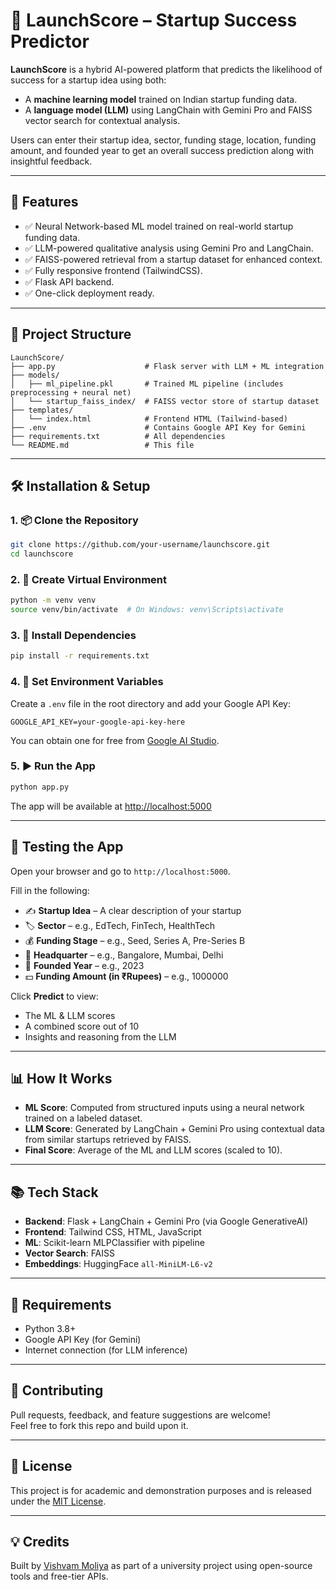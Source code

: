 # 🚀 LaunchScore – Startup Success Predictor

**LaunchScore** is a hybrid AI-powered platform that predicts the likelihood of success for a startup idea using both:

- A **machine learning model** trained on Indian startup funding data.
- A **language model (LLM)** using LangChain with Gemini Pro and FAISS vector search for contextual analysis.

Users can enter their startup idea, sector, funding stage, location, funding amount, and founded year to get an overall success prediction along with insightful feedback.

---

## 🧠 Features

- ✅ Neural Network-based ML model trained on real-world startup funding data.
- ✅ LLM-powered qualitative analysis using Gemini Pro and LangChain.
- ✅ FAISS-powered retrieval from a startup dataset for enhanced context.
- ✅ Fully responsive frontend (TailwindCSS).
- ✅ Flask API backend.
- ✅ One-click deployment ready.

---

## 📁 Project Structure

```
LaunchScore/
├── app.py                    # Flask server with LLM + ML integration
├── models/
│   ├── ml_pipeline.pkl       # Trained ML pipeline (includes preprocessing + neural net)
│   └── startup_faiss_index/  # FAISS vector store of startup dataset
├── templates/
│   └── index.html            # Frontend HTML (Tailwind-based)
├── .env                      # Contains Google API Key for Gemini
├── requirements.txt          # All dependencies
└── README.md                 # This file
```

---

## 🛠️ Installation & Setup

### 1. 📦 Clone the Repository

```bash
git clone https://github.com/your-username/launchscore.git
cd launchscore
```

### 2. 🐍 Create Virtual Environment

```bash
python -m venv venv
source venv/bin/activate  # On Windows: venv\Scripts\activate
```

### 3. 📄 Install Dependencies

```bash
pip install -r requirements.txt
```

### 4. 🔐 Set Environment Variables

Create a `.env` file in the root directory and add your Google API Key:

```env
GOOGLE_API_KEY=your-google-api-key-here
```

You can obtain one for free from [Google AI Studio](https://makersuite.google.com/app).

### 5. ▶️ Run the App

```bash
python app.py
```

The app will be available at [http://localhost:5000](http://localhost:5000)

---

## 🧪 Testing the App

Open your browser and go to `http://localhost:5000`.

Fill in the following:

- ✍️ **Startup Idea** – A clear description of your startup
- 🏷️ **Sector** – e.g., EdTech, FinTech, HealthTech
- 💰 **Funding Stage** – e.g., Seed, Series A, Pre-Series B
- 📍 **Headquarter** – e.g., Bangalore, Mumbai, Delhi
- 📅 **Founded Year** – e.g., 2023
- 💵 **Funding Amount (in ₹Rupees)** – e.g., 1000000

Click **Predict** to view:

- The ML & LLM scores
- A combined score out of 10
- Insights and reasoning from the LLM

---

## 📊 How It Works

- **ML Score**: Computed from structured inputs using a neural network trained on a labeled dataset.
- **LLM Score**: Generated by LangChain + Gemini Pro using contextual data from similar startups retrieved by FAISS.
- **Final Score**: Average of the ML and LLM scores (scaled to 10).

---

## 📚 Tech Stack

- **Backend**: Flask + LangChain + Gemini Pro (via Google GenerativeAI)
- **Frontend**: Tailwind CSS, HTML, JavaScript
- **ML**: Scikit-learn MLPClassifier with pipeline
- **Vector Search**: FAISS
- **Embeddings**: HuggingFace `all-MiniLM-L6-v2`

---

## 📌 Requirements

- Python 3.8+
- Google API Key (for Gemini)
- Internet connection (for LLM inference)

---

## 🤝 Contributing

Pull requests, feedback, and feature suggestions are welcome!  
Feel free to fork this repo and build upon it.

---

## 🧾 License

This project is for academic and demonstration purposes and is released under the [MIT License](LICENSE).

---

## 💡 Credits

Built by [Vishvam Moliya](https://vishvam.dev) as part of a university project using open-source tools and free-tier APIs.
